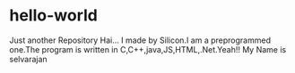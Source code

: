 # hello-world
Just another Repository
Hai...
  I made by Silicon.I am a preprogrammed one.The program is written in C,C++,java,JS,HTML,.Net.Yeah!! My Name is selvarajan
